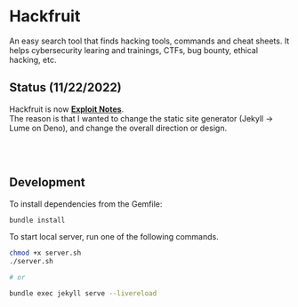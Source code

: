 # Hackfruit

An easy search tool that finds hacking tools, commands and cheat sheets. It helps cybersecurity learing and trainings, CTFs, bug bounty, ethical hacking, etc.

## Status (11/22/2022)

Hackfruit is now **[Exploit Notes](https://github.com/hideckies/exploit-notes)**.  
The reason is that I wanted to change the static site generator (Jekyll -> Lume on Deno), and change the overall direction or design.

<br />

<br />

## Development

To install dependencies from the Gemfile:

```sh
bundle install
```

To start local server, run one of the following commands.

```sh
chmod +x server.sh
./server.sh

# or

bundle exec jekyll serve --livereload
```
